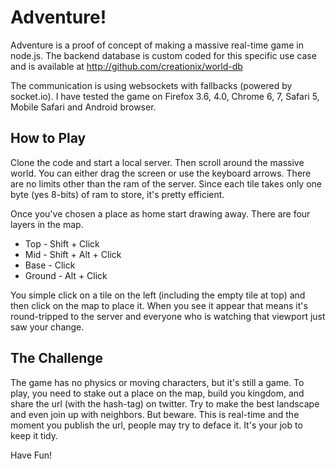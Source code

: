 # Adventure!

Adventure is a proof of concept of making a massive real-time game in node.js.  The backend database is custom coded for this specific use case and is available at <http://github.com/creationix/world-db>

The communication is using websockets with fallbacks (powered by socket.io).  I have tested the game on Firefox 3.6, 4.0, Chrome 6, 7, Safari 5, Mobile Safari and Android browser.

## How to Play

Clone the code and start a local server.
Then scroll around the massive world. You can either drag the screen or use the keyboard arrows. There are no limits other than the ram of the server.  Since each tile takes only one byte (yes 8-bits) of ram to store, it's pretty efficient.

Once you've chosen a place as home start drawing away.  There are four layers in the map.

  - Top - Shift + Click
  - Mid - Shift + Alt + Click
  - Base - Click
  - Ground - Alt + Click

You simple click on a tile on the left (including the empty tile at top) and then click on the map to place it.  When you see it appear that means it's round-tripped to the server and everyone who is watching that viewport just saw your change.

## The Challenge

The game has no physics or moving characters, but it's still a game.  To play, you need to stake out a place on the map, build you kingdom, and share the url (with the hash-tag) on twitter. Try to make the best landscape and even join up with neighbors.  But beware.  This is real-time and the moment you publish the url, people may try to deface it.  It's your job to keep it tidy.

Have Fun!
